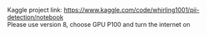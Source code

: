 Kaggle project link: https://www.kaggle.com/code/whirling1001/pii-detection/notebook<br>
Please use version 8, choose GPU P100 and turn the internet on
